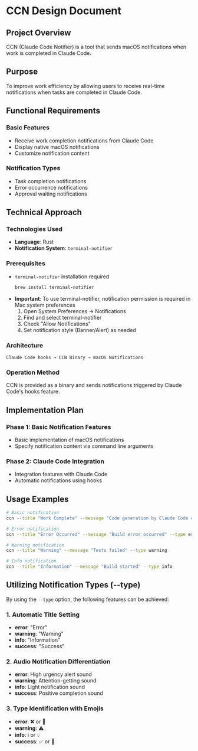 # CCN Design Document

## Project Overview

CCN (Claude Code Notifier) is a tool that sends macOS notifications when work is completed in Claude Code.

## Purpose

To improve work efficiency by allowing users to receive real-time notifications when tasks are completed in Claude Code.

## Functional Requirements

### Basic Features
- Receive work completion notifications from Claude Code
- Display native macOS notifications
- Customize notification content

### Notification Types
- Task completion notifications
- Error occurrence notifications
- Approval waiting notifications

## Technical Approach

### Technologies Used
- **Language**: Rust
- **Notification System**: `terminal-notifier`

### Prerequisites
- `terminal-notifier` installation required
  ```bash
  brew install terminal-notifier
  ```
- **Important**: To use terminal-notifier, notification permission is required in Mac system preferences
  1. Open System Preferences → Notifications
  2. Find and select terminal-notifier
  3. Check "Allow Notifications"
  4. Set notification style (Banner/Alert) as needed

### Architecture
```
Claude Code hooks → CCN Binary → macOS Notifications
```

### Operation Method
CCN is provided as a binary and sends notifications triggered by Claude Code's hooks feature.

## Implementation Plan

### Phase 1: Basic Notification Features
- Basic implementation of macOS notifications
- Specify notification content via command line arguments

### Phase 2: Claude Code Integration
- Integration features with Claude Code
- Automatic notifications using hooks

## Usage Examples

```bash
# Basic notification
ccn --title "Work Complete" --message "Code generation by Claude Code completed"

# Error notification
ccn --title "Error Occurred" --message "Build error occurred" --type error

# Warning notification
ccn --title "Warning" --message "Tests failed" --type warning

# Info notification
ccn --title "Information" --message "Build started" --type info
```

## Utilizing Notification Types (--type)

By using the `--type` option, the following features can be achieved:

### 1. Automatic Title Setting
- **error**: "Error"
- **warning**: "Warning"
- **info**: "Information"
- **success**: "Success"

### 2. Audio Notification Differentiation
- **error**: High urgency alert sound
- **warning**: Attention-getting sound
- **info**: Light notification sound
- **success**: Positive completion sound

### 3. Type Identification with Emojis
- **error**: ❌ or 🚨
- **warning**: ⚠️
- **info**: ℹ️ or 💡
- **success**: ✅ or 🎉
